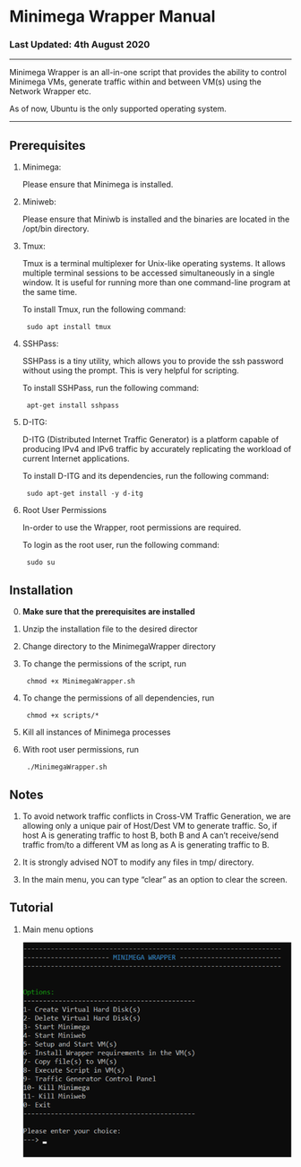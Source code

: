 # Minimega Wrapper Manual

### Last Updated: 4th August 2020
---

Minimega Wrapper is an all-in-one script that provides the ability to control Minimega VMs, generate traffic within and between VM(s) using the Network Wrapper etc.

As of now, Ubuntu is the only supported operating system.

---


## Prerequisites


1) Minimega:

    Please ensure that Minimega is installed.


2) Miniweb:

    Please ensure that Miniwb is installed and the binaries are located in the /opt/bin directory.


3) Tmux:
   
    Tmux is a terminal multiplexer for Unix-like operating systems. It allows multiple terminal sessions to be accessed simultaneously in a single window. It is useful for running more than one command-line program at the same time.

    To install Tmux, run the following command:

        sudo apt install tmux


4) SSHPass:

    SSHPass is a tiny utility, which allows you to provide the ssh password without using the prompt. This is very helpful for scripting.

    To install SSHPass, run the following command:

        apt-get install sshpass


5) D-ITG:

    D-ITG (Distributed Internet Traffic Generator) is a platform capable of producing IPv4 and IPv6 traffic by accurately replicating the workload of current Internet applications.

    To install D-ITG and its dependencies, run the following command:

        sudo apt-get install -y d-itg


6) Root User Permissions

    In-order to use the Wrapper, root permissions are required.

    To login as the root user, run the following command:

	    sudo su


## Installation


0) **Make sure that the prerequisites are installed**
   

1) Unzip the installation file to the desired director
   

2) Change directory to the MinimegaWrapper directory
   

3) To change the permissions of the script, run

        chmod +x MinimegaWrapper.sh


4) To change the permissions of all dependencies, run

        chmod +x scripts/*


5) Kill all instances of Minimega processes


6) With root user permissions, run

        ./MinimegaWrapper.sh


## Notes


1) To avoid network traffic conflicts in Cross-VM Traffic Generation, we are allowing only a unique pair of Host/Dest VM to generate traffic. So, if host A is generating traffic to host B, both B and A can’t receive/send traffic from/to a different VM as long as A is generating traffic to B.


2) It is strongly advised NOT to modify any files in tmp/ directory.


3) In the main menu, you can type “clear” as an option to clear the screen.


## Tutorial


1) Main menu options

    ![alt text](MMO.png "Main menu options")